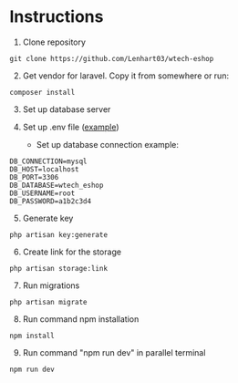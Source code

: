 # Instructions

1. Clone repository
```
git clone https://github.com/Lenhart03/wtech-eshop
```

2. Get vendor for laravel. Copy it from somewhere or run:
```
composer install
```

3. Set up database server

4. Set up .env file ([example](https://github.com/laravel/laravel/blob/master/.env.example))
   - Set up database connection example:
```
DB_CONNECTION=mysql
DB_HOST=localhost
DB_PORT=3306
DB_DATABASE=wtech_eshop
DB_USERNAME=root
DB_PASSWORD=a1b2c3d4
```

5. Generate key
```
php artisan key:generate
```

6. Create link for the storage
```
php artisan storage:link
```

7. Run migrations
```
php artisan migrate
```

8. Run command npm installation
```
npm install
```

9. Run command "npm run dev" in parallel terminal
```
npm run dev
```
